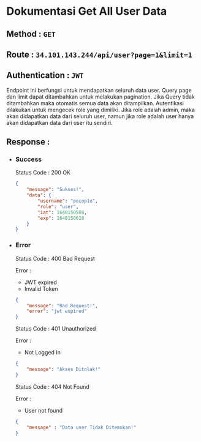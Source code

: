 # Dokumentasi Get All User Data
## **Method :**  `GET`
## **Route :**  `34.101.143.244/api/user?page=1&limit=1`
## **Authentication :**  `JWT`
Endpoint ini berfungsi untuk mendapatkan seluruh data user. Query page dan limit dapat ditambahkan untuk melakukan pagination. Jika Query tidak ditambahkan maka otomatis semua data akan ditampilkan. Autentikasi dilakukan untuk mengecek role yang dimiliki. Jika role adalah admin, maka akan didapatkan data dari seluruh user, namun jika role adalah user hanya akan didapatkan data dari user itu sendiri.

## **Response :**

- ### **Success**
    Status Code : 200 OK
    ```json
    {
        "message": "Sukses!",
        "data": {
            "username": "pocop1o",
            "role": "user",
            "iat": 1648150588,
            "exp": 1648150618
        }
    }  
    ```
- ### **Error**
    Status Code : 400 Bad Request

    Error :
    - JWT expired
    - Invalid Token
    ```json
    {
        "message": "Bad Request!",
        "error": "jwt expired"
    }
    ```
    Status Code : 401 Unauthorized

    Error : 
    - Not Logged In
    ```json
    {
        "message": "Akses Ditolak!"
    }
    ```
    Status Code : 404 Not Found

    Error :
    - User not found
    ```json
    {
        "message" : "Data user Tidak Ditemukan!"
    }
    ```


